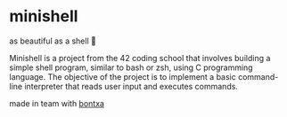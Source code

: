 # minishell
as beautiful as a shell 🐚

Minishell is a project from the 42 coding school that involves building a simple shell program, similar to bash or zsh, using C programming language. The objective of the project is to implement a basic command-line interpreter that reads user input and executes commands.

made in team with [bontxa](https://github.com/bontxa/)
